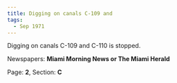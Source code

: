 ```yaml
---  
title: Digging on canals C-109 and  
tags:  
  - Sep 1971  
---  
```

  
Digging on canals C-109 and C-110 is stopped.  
  
Newspapers: **Miami Morning News or The Miami Herald**  
  
Page: **2**, Section: **C** 
